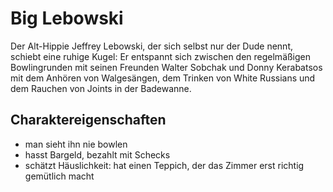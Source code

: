 # Big Lebowski

Der Alt-Hippie Jeffrey Lebowski, der sich selbst nur der Dude nennt, schiebt eine ruhige Kugel: Er entspannt sich zwischen den regelmäßigen Bowlingrunden mit seinen Freunden Walter Sobchak und Donny Kerabatsos mit dem Anhören von Walgesängen, dem Trinken von White Russians und dem Rauchen von Joints in der Badewanne.

## Charaktereigenschaften

* man sieht ihn nie bowlen
* hasst Bargeld, bezahlt mit Schecks
* schätzt Häuslichkeit: hat einen Teppich, der das Zimmer erst richtig gemütlich macht


